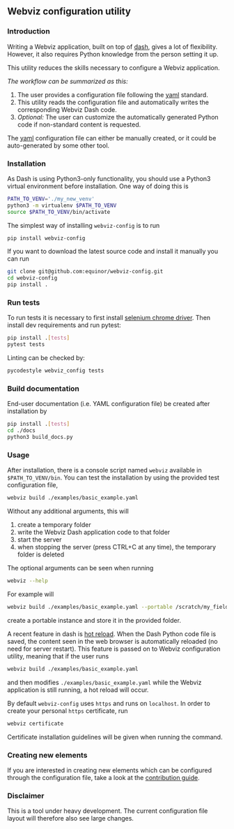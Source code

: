 ## Webviz configuration utility

### Introduction

Writing a Webviz application, built on top of [dash](https://github.com/plotly/dash),
gives a lot of flexibility. However, it also requires Python knowledge from the
person setting it up.

This utility reduces the skills necessary to configure a Webviz application.

*The workflow can be summarized as this:*
1) The user provides a configuration file following the [yaml](https://en.wikipedia.org/wiki/YAML) standard.
2) This utility reads the configuration file and automatically writes the corresponding Webviz Dash code.
3) *Optional:* The user can customize the automatically generated Python code if non-standard content is requested.

The [yaml](https://en.wikipedia.org/wiki/YAML) configuration file can either be
manually created, or it could be auto-generated by some other tool.

### Installation

As Dash is using Python3-only functionality, you should use a Python3 virtual
environment before installation. One way of doing this is
```bash
PATH_TO_VENV='./my_new_venv'
python3 -m virtualenv $PATH_TO_VENV
source $PATH_TO_VENV/bin/activate
```

The simplest way of installing `webviz-config` is to run
```bash
pip install webviz-config
```

If you want to download the latest source code and install it manually you 
can run
```bash
git clone git@github.com:equinor/webviz-config.git
cd webviz-config
pip install .
```

### Run tests

To run tests it is necessary to first install [selenium chrome driver](https://github.com/SeleniumHQ/selenium/wiki/ChromeDriver).
Then install dev requirements and run pytest:

```bash
pip install .[tests]
pytest tests
```

Linting can be checked by:

```bash
pycodestyle webviz_config tests
```

### Build documentation

End-user documentation (i.e. YAML configuration file) be created
after installation by

```bash
pip install .[tests]
cd ./docs
python3 build_docs.py
```

### Usage

After installation, there is a console script named `webviz` available
in `$PATH_TO_VENV/bin`. You can test the installation by using the provided test
configuration file,
```bash
webviz build ./examples/basic_example.yaml
```

Without any additional arguments, this will
1) create a temporary folder
2) write the Webviz Dash application code to that folder
3) start the server
4) when stopping the server (press CTRL+C at any time), the temporary folder is deleted

The optional arguments can be seen when running
```bash
webviz --help
```

For example will
```bash
webviz build ./examples/basic_example.yaml --portable /scratch/my_field/my_webviz
```
create a portable instance and store it in the provided folder.

A recent feature in dash is [hot reload](https://community.plot.ly/t/announcing-hot-reload/14177).
When the Dash Python code file is saved, the content seen in the web browser is
automatically reloaded (no need for server restart). This feature is passed on to
Webviz configuration utility, meaning that if the user runs 
```bash
webviz build ./examples/basic_example.yaml
```
and then modifies `./examples/basic_example.yaml` while the Webviz application is
still running, a hot reload will occur.

By default `webviz-config` uses `https` and runs on `localhost`.
In order to create your personal `https` certificate, run
```bash
webviz certificate
```
Certificate installation guidelines will be given when running the command.

### Creating new elements

If you are interested in creating new elements which can be configured through
the configuration file, take a look at the [contribution guide](./CONTRIBUTING.md).

### Disclaimer

This is a tool under heavy development. The current configuration file layout
will therefore also see large changes.
